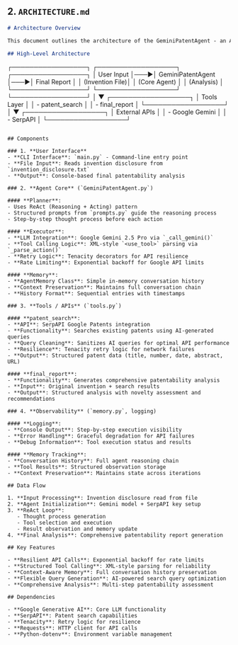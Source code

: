 ## 2. `ARCHITECTURE.md`

```markdown
# Architecture Overview

This document outlines the architecture of the GeminiPatentAgent - an AI-powered patent prior art search and analysis system.

## High-Level Architecture

```
┌─────────────────┐    ┌──────────────────┐    ┌─────────────────┐
│   User Input    │───▶│  GeminiPatentAgent │───▶│  Final Report   │
│ (Invention File)│    │   (Core Agent)    │    │ (Analysis)      │
└─────────────────┘    └──────────────────┘    └─────────────────┘
                              │
                              ▼
                       ┌──────────────────┐
                       │   Tools Layer    │
                       │  - patent_search │
                       │  - final_report  │
                       └──────────────────┘
                              │
                              ▼
                       ┌──────────────────┐
                       │  External APIs   │
                       │ - Google Gemini  │
                       │ - SerpAPI        │
                       └──────────────────┘
```

## Components

### 1. **User Interface**  
- **CLI Interface**: `main.py` - Command-line entry point
- **File Input**: Reads invention disclosure from `invention_disclosure.txt`
- **Output**: Console-based final patentability analysis

### 2. **Agent Core** (`GeminiPatentAgent.py`)

#### **Planner**: 
- Uses ReAct (Reasoning + Acting) pattern
- Structured prompts from `prompts.py` guide the reasoning process
- Step-by-step thought process before each action

#### **Executor**: 
- **LLM Integration**: Google Gemini 2.5 Pro via `_call_gemini()`
- **Tool Calling Logic**: XML-style `<use_tool>` parsing via `_parse_action()`
- **Retry Logic**: Tenacity decorators for API resilience
- **Rate Limiting**: Exponential backoff for Google API limits

#### **Memory**: 
- **AgentMemory Class**: Simple in-memory conversation history
- **Context Preservation**: Maintains full conversation chain
- **History Format**: Sequential entries with timestamps

### 3. **Tools / APIs** (`tools.py`)

#### **patent_search**:
- **API**: SerpAPI Google Patents integration
- **Functionality**: Searches existing patents using AI-generated queries
- **Query Cleaning**: Sanitizes AI queries for optimal API performance
- **Resilience**: Tenacity retry logic for network failures
- **Output**: Structured patent data (title, number, date, abstract, URL)

#### **final_report**:
- **Functionality**: Generates comprehensive patentability analysis
- **Input**: Original invention + search results
- **Output**: Structured analysis with novelty assessment and recommendations

### 4. **Observability** (`memory.py`, logging)

#### **Logging**:
- **Console Output**: Step-by-step execution visibility
- **Error Handling**: Graceful degradation for API failures
- **Debug Information**: Tool execution status and results

#### **Memory Tracking**:
- **Conversation History**: Full agent reasoning chain
- **Tool Results**: Structured observation storage
- **Context Preservation**: Maintains state across iterations

## Data Flow

1. **Input Processing**: Invention disclosure read from file
2. **Agent Initialization**: Gemini model + SerpAPI key setup
3. **ReAct Loop**: 
   - Thought process generation
   - Tool selection and execution
   - Result observation and memory update
4. **Final Analysis**: Comprehensive patentability report generation

## Key Features

- **Resilient API Calls**: Exponential backoff for rate limits
- **Structured Tool Calling**: XML-style parsing for reliability
- **Context-Aware Memory**: Full conversation history preservation
- **Flexible Query Generation**: AI-powered search query optimization
- **Comprehensive Analysis**: Multi-step patentability assessment

## Dependencies

- **Google Generative AI**: Core LLM functionality
- **SerpAPI**: Patent search capabilities
- **Tenacity**: Retry logic for resilience
- **Requests**: HTTP client for API calls
- **Python-dotenv**: Environment variable management

